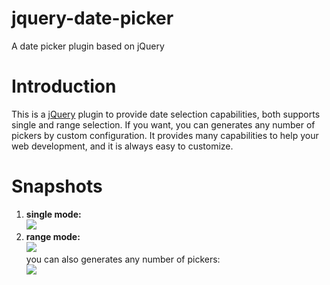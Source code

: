 jquery-date-picker
==================

A date picker plugin based on jQuery

Introduction
============
This is a [jQuery](http://jquery.com/) plugin to provide date selection  capabilities, both supports single and range selection. If you want, you can generates any number of pickers by custom configuration. It provides many capabilities to help your web development, and it is always easy to customize.

Snapshots
===========
1. __single mode:__   
<img src="http://img02.taobaocdn.com/imgextra/i2/855442686/TB2YlUGbpXXXXasXXXXXXXXXXXX_!!855442686.png"></img>   
2. __range mode:__   
<img src="http://img01.taobaocdn.com/imgextra/i1/855442686/TB2sqAIbpXXXXbjXXXXXXXXXXXX_!!855442686.png"></img>   
you can also generates any number of pickers:   
<img src="http://img01.taobaocdn.com/imgextra/i1/855442686/TB2GTcxbpXXXXanXpXXXXXXXXXX_!!855442686.png"></img>
